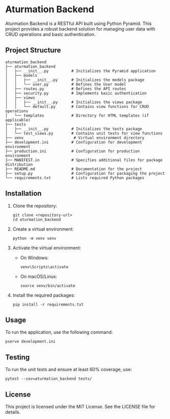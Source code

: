 # Aturmation Backend

Aturmation Backend is a RESTful API built using Python Pyramid. This project provides a robust backend solution for managing user data with CRUD operations and basic authentication.

## Project Structure

```
aturmation_backend
├── aturmation_backend
│   ├── __init__.py          # Initializes the Pyramid application
│   ├── models
│   │   ├── __init__.py      # Initializes the models package
│   │   └── user.py          # Defines the User model
│   ├── routes.py            # Defines the API routes
│   ├── security.py          # Implements basic authentication
│   ├── views
│   │   ├── __init__.py      # Initializes the views package
│   │   └── default.py       # Contains view functions for CRUD operations
│   └── templates            # Directory for HTML templates (if applicable)
├── tests
│   ├── __init__.py          # Initializes the tests package
│   └── test_views.py        # Contains unit tests for view functions
├── venv                      # Virtual environment directory
├── development.ini          # Configuration for development environment
├── production.ini           # Configuration for production environment
├── MANIFEST.in              # Specifies additional files for package distribution
├── README.md                # Documentation for the project
├── setup.py                 # Configuration for packaging the project
└── requirements.txt         # Lists required Python packages
```

## Installation

1. Clone the repository:
   ```
   git clone <repository-url>
   cd aturmation_backend
   ```

2. Create a virtual environment:
   ```
   python -m venv venv
   ```

3. Activate the virtual environment:
   - On Windows:
     ```
     venv\Scripts\activate
     ```
   - On macOS/Linux:
     ```
     source venv/bin/activate
     ```

4. Install the required packages:
   ```
   pip install -r requirements.txt
   ```

## Usage

To run the application, use the following command:
```
pserve development.ini
```

## Testing

To run the unit tests and ensure at least 60% coverage, use:
```
pytest --cov=aturmation_backend tests/
```

## License

This project is licensed under the MIT License. See the LICENSE file for details.
